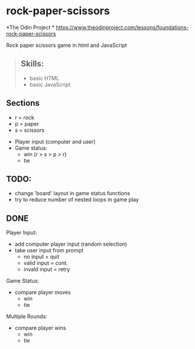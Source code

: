 # rock-paper-scissors
*The Odin Project *
https://www.theodinproject.com/lessons/foundations-rock-paper-scissors

Rock paper scissors game in html and JavaScript

> ## Skills:
> - basic HTML
> - basic JavaScript

## Sections
* r = rock
* p = paper
* s = scissors
- Player input (computer and user)
- Game status:
    - win (r > s > p > r)
    - tie

## TODO:
- change 'board' layout in game status functions
- try to reduce number of nested loops in game play

## DONE
Player Input:
- add computer player input (random selection)
- take user input from prompt 
    - no input = quit
    - valid input = cont.
    - invald input = retry

Game Status:
- compare player moves
    - win
    - tie

Multiple Rounds:
- compare player wins
    - win
    - tie
